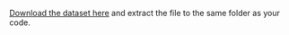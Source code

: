 [Download the dataset here](https://archive.ics.uci.edu/dataset/235/individual+household+electric+power+consumption) and extract the file to the same folder as your code. 

